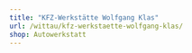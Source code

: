 ```yaml
---
title: "KFZ-Werkstätte Wolfgang Klas"
url: /wittau/kfz-werkstaette-wolfgang-klas/
shop: Autowerkstatt
---
```

